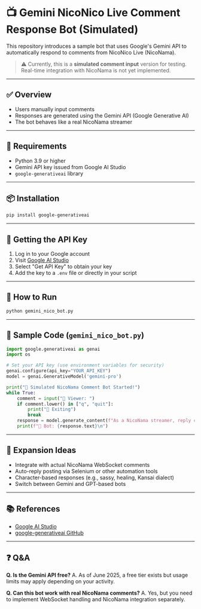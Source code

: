 # 📺 Gemini NicoNico Live Comment Response Bot (Simulated)

This repository introduces a sample bot that uses Google's Gemini API to automatically respond to comments from NicoNico Live (NicoNama).

> ⚠️ Currently, this is a **simulated comment input** version for testing. Real-time integration with NicoNama is not yet implemented.

---

## ✅ Overview

* Users manually input comments
* Responses are generated using the Gemini API (Google Generative AI)
* The bot behaves like a real NicoNama streamer

---

## 🧰 Requirements

* Python 3.9 or higher
* Gemini API key issued from Google AI Studio
* `google-generativeai` library

---

## 📦 Installation

```bash
pip install google-generativeai
```

---

## 🔑 Getting the API Key

1. Log in to your Google account
2. Visit [Google AI Studio](https://makersuite.google.com/)
3. Select "Get API Key" to obtain your key
4. Add the key to a `.env` file or directly in your script

---

## 🚀 How to Run

```bash
python gemini_nico_bot.py
```

---

## 📝 Sample Code (`gemini_nico_bot.py`)

```python
import google.generativeai as genai
import os

# Set your API key (use environment variables for security)
genai.configure(api_key="YOUR_API_KEY")
model = genai.GenerativeModel('gemini-pro')

print("🎥 Simulated NicoNama Comment Bot Started!")
while True:
    comment = input("👤 Viewer: ")
    if comment.lower() in ["q", "quit"]:
        print("👋 Exiting")
        break
    response = model.generate_content(f"As a NicoNama streamer, reply cheerfully to the following comment: {comment}")
    print(f"🤖 Bot: {response.text}\n")
```

---

## 🧪 Expansion Ideas

* Integrate with actual NicoNama WebSocket comments
* Auto-reply posting via Selenium or other automation tools
* Character-based responses (e.g., sassy, healing, Kansai dialect)
* Switch between Gemini and GPT-based bots

---

## 📚 References

* [Google AI Studio](https://makersuite.google.com/)
* [google-generativeai GitHub](https://github.com/google/generative-ai-python)

---

## ❓ Q\&A

**Q. Is the Gemini API free?**
A. As of June 2025, a free tier exists but usage limits may apply depending on your activity.

**Q. Can this bot work with real NicoNama comments?**
A. Yes, but you need to implement WebSocket handling and NicoNama integration separately.

